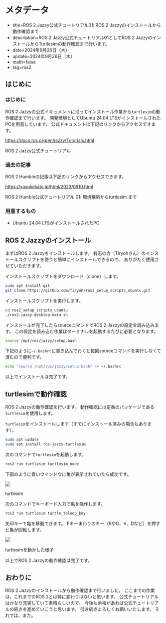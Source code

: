 # メタデータ
- title=ROS 2 Jazzy公式チュートリアル01: ROS 2 Jazzyのインストールから動作確認まで
- description=ROS 2 Jazzy公式チュートリアル01としてROS 2 JazzyのインストールからTurtlesimの動作確認まで行います。
- date=2024年9月26日（木）
- update=2024年9月26日（木）
- math=false
- tag=ros2

## はじめに
### はじめに
ROS 2 Jazzyの公式ドキュメントに沿ってインストール作業から`turtlesim`の動作確認まで行います。
開発環境としてUbuntu 24.04 LTSがインストールされたPCを用意しています。
公式ドキュメントは下記のリンクからアクセスできます。

https://docs.ros.org/en/jazzy/Tutorials.html

ROS 2 Jazzy公式チュートリアル

### 過去の記事
ROS 2 Humbleの記事は下記のリンクからアクセスできます。

https://yusukekato.jp/html/2023/0910.html

ROS 2 Humble公式チュートリアル 01: 環境構築からturtlesim まで

### 用意するもの
- Ubuntu 24.04 LTSがインストールされたPC

## ROS 2 Jazzyのインストール
まずはROS 2 Jazzyをインストールします。
有志の方（Tiryohさん）のインストールスクリプトを使うと簡単にインストールできるので、
ありがたく使用させていただきます。

インストールスクリプトをダウンロード（clone）します。

```sh
sudo apt install git
git clone https://github.com/Tiryoh/ros2_setup_scripts_ubuntu.git
```

インストールスクリプトを実行します。

```sh
cd ros2_setup_scripts_ubuntu
./ros2-jazzy-desktop-main.sh 
```

インストールが完了したらsourceコマンドでROS 2 Jazzyの設定を読み込みます。
この設定を読み込む作業はターミナルを起動するたびに必要となります。

```sh
source /opt/ros/jazzy/setup.bash 
```

下記のように`~/.bashrc`に書き込んでおくと毎回sourceコマンドを実行しなくて済むので便利です。

```sh
echo "source /opt/ros/jazzy/setup.bash" >> ~/.bashrc
```

以上でインストールは完了です。

## turtlesimで動作確認
ROS 2 Jazzyの動作確認を行います。
動作確認には定番のパッケージである`turtlesim`を使用します。

`turtlesim`をインストールします（すでにインストール済みの場合もあります）。

```sh
sudo apt update
sudo apt install ros-jazzy-turtlesim
```

次のコマンドで`turtlesim`を起動します。

```sh
ros2 run turtlesim turtlesim_node
```

下図のように青いウインドウに亀が表示されていたら成功です。

![](../../images/2024/20240926_1.png)

turtlesim

次のコマンドでキーボード入力で亀を操作します。

```sh
ros2 run turtlesim turtle_teleop_key
```

矢印キーで亀を移動できます。
Fキーまわりのキー（RやG、V、Dなど）を押すと亀が回転します。

![](../../images/2024/20240926_2.png)

turtlesimを動かした様子

以上でROS 2 Jazzyの動作確認は完了です。

## おわりに
ROS 2 Jazzyのインストールから動作確認まで行いました。
ここまでの作業は、これまでのROS 2とは特に変わりはないと思います。
公式チュートリアルはかなり充実していて素晴らしいので、
今後も余裕があれば公式チュートリアルの続きを進めていこうと思います。
引き続きよろしくお願いいたします。
それでは、また。
